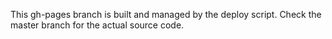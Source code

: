 This gh-pages branch is built and managed by the deploy script.
Check the master branch for the actual source code.
